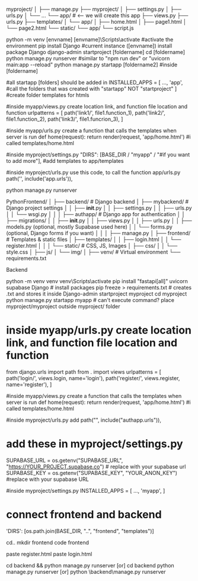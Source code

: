 myproject/
│
├── manage.py
├── myproject/
│   ├── settings.py
│   ├── urls.py
│   └── ...
└── app/                # <-- we will create this app
    ├── views.py
    ├── urls.py
    ├── templates/
    │   └── app/
    │       ├── home.html
    │       ├── page1.html
    │       └── page2.html
    └── static/
        └── app/
            └── script.js

python -m venv [envname]
[envname]\Scripts\activate      #activate the environment
pip install Django              #current instance ([envname]) install package Django
django-admin startproject [foldername]
cd [foldername]
python manage.py runserver                #similar to "npm run dev" or "uvicorn main:app --reload"
python manage.py startapp [foldername2]   #inside [foldername]

#all startapp [folders] should be added in
INSTALLED_APPS = [
    ...,
    'app', #call the folders that was created with "startapp" NOT "startproject"
]
#create folder templates for htmls

#inside myapp/views.py create location link, and function file location and function
urlpatterns = [
    path('link1/', file1.function_1),
    path('link2/', file1.function_2),
    path('link3/', file1.funcrion_3),
]

#inside myapp/urls.py create a function that calls the templates when server is run
def home(request):
    return render(request, 'app/home.html') #i called templates/home.html

#inside myproject/settings.py 
"DIRS": [BASE_DIR / "myapp" / "#if you want to add more"], #add templates to app/templates

#inside myproject/urls.py use this code, to call the function app/urls.py
path('', include('app.urls')),

python manage.py runserver 




PythonFrontend/
│
├── backend/                        # Django backend
│   ├── mybackend/                  # Django project settings
│   │   ├── __init__.py
│   │   ├── settings.py
│   │   ├── urls.py
│   │   └── wsgi.py
│   │
│   ├── authapp/                    # Django app for authentication
│   │   ├── migrations/
│   │   ├── __init__.py
│   │   ├── views.py
│   │   ├── urls.py
│   │   ├── models.py   (optional, mostly Supabase used here)
│   │   └── forms.py    (optional, Django forms if you want)
│   │
│   ├── manage.py
│
├── frontend/                       # Templates & static files
│   ├── templates/
│   │   ├── login.html
│   │   └── register.html
│   │
│   └── static/                     # CSS, JS, Images
│       ├── css/
│       │   └── style.css
│       ├── js/
│       └── img/
│
├── venv/                           # Virtual environment
└── requirements.txt


Backend

python -m venv venv
venv\Scripts\activate
pip install "fastapi[all]" uvicorn supabase Django       # install packages
pip freeze > requirements.txt                            # creates .txt and stores it inside
Django-admin startproject myproject
cd myproject
python manage.py startapp myapp    # can't execute command? place myproject/myproject outside myproject/ folder




# inside myapp/urls.py create location link, and function file location and function
from django.urls import path
from . import views
urlpatterns = [
    path('login/', views.login, name='login'),
    path('register/', views.register, name='register'),
]

#inside myapp/views.py create a function that calls the templates when server is run
def home(request):
    return render(request, 'app/home.html') #i called templates/home.html

#inside myproject/urls.py add
path("", include("authapp.urls")),


# add these in myproject/settings.py
SUPABASE_URL = os.getenv("SUPABASE_URL", "https://YOUR_PROJECT.supabase.co") # replace with your supabase url 
SUPABASE_KEY = os.getenv("SUPABASE_KEY", "YOUR_ANON_KEY") #replace with your supabase URL

#inside myproject/settings.py
INSTALLED_APPS = [
    ...,
    'myapp',
]

# connect frontend and backend
'DIRS': [os.path.join(BASE_DIR, "..", "frontend", "templates")]

cd..
mkdir frontend
code frontend

paste register.html
paste login.html

cd backend && python manage.py runserver
[or]
cd backend
python manage.py runserver
[or]
python \backend\manage.py runserver



